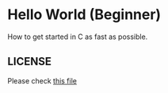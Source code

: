 # Hello World (Beginner)

How to get started in C as fast as possible.

## LICENSE

Please check [this file](https://github.com/dezashibi-c-projects/.github/blob/main/LICENSE)
